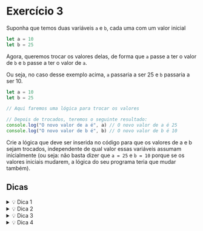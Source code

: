 # Exercício 3

Suponha que temos duas variáveis `a` e `b`, cada uma com um valor inicial

```jsx
let a = 10
let b = 25
```

Agora, queremos trocar os valores delas, de forma que `a` passe a ter o valor de `b` e `b` passe a ter o valor de `a`. 

Ou seja, no caso desse exemplo acima, `a` passaria a ser 25 e `b` passaria a ser 10.

```jsx
let a = 10
let b = 25

// Aqui faremos uma lógica para trocar os valores

// Depois de trocados, teremos o seguinte resultado:
console.log("O novo valor de a é", a) // O novo valor de a é 25
console.log("O novo valor de b é", b) // O novo valor de b é 10
```

Crie a lógica que deve ser inserida no código para que os valores de a e b sejam trocados, independente de qual valor essas variáveis assumam inicialmente (ou seja: não basta dizer que `a = 25` e `b = 10` porque se os valores iniciais mudarem, a lógica do seu programa teria que mudar também). 

## Dicas

<details>
<summary>💡 Dica 1</summary>

 >⭐ Podemos começar fazendo com que o valor de a seja igual ao que está no b, então ficaria assim: `a = b`.
>Nesse ponto, se déssemos um `console.log` no `a` e no `b`, teríamos que `a = 25` e `b = 25` 
>Mas desse jeito, a gente perdeu o valor anterior que estava no `a`! E agora, como você poderia guardar esse valor para atribuir à variável `b`? 🤔

</details>

<details>
<summary>💡 Dica 2</summary>

>⭐ Vamos supor que você tem dois copos: um copo A que tem suco de laranja e um copo B que tem coca-cola. Como você faria para trocar o conteúdo dos dois?

![](https://firebasestorage.googleapis.com/v0/b/assets-conteudo.appspot.com/o/variaveis%2Fcopo3.png?alt=media&token=e4c08185-cba6-495a-bf78-a05d92b34948)

</details>

<details>
<summary>💡 Dica 3</summary>

>⭐ Para trocar os líquidos de copo sem misturá-los, você pode pegar um copo vazio para te auxiliar!

![](https://firebasestorage.googleapis.com/v0/b/assets-conteudo.appspot.com/o/variaveis%2Fcopo4.png?alt=media&token=4b8dead0-8aa8-4990-9834-6e54bc1fa806)

</details>

<details>
<summary>💡 Dica 4</summary>

Trocando os copos

![](https://firebasestorage.googleapis.com/v0/b/assets-conteudo.appspot.com/o/variaveis%2Fcopo5.png?alt=media&token=67d0f98a-0069-441e-93b3-9342bde033e2)
![](https://firebasestorage.googleapis.com/v0/b/assets-conteudo.appspot.com/o/variaveis%2Fcopo6.png?alt=media&token=5185547e-fd13-4f85-a6cc-6894ca71b4db)
![](https://firebasestorage.googleapis.com/v0/b/assets-conteudo.appspot.com/o/variaveis%2Fcopo7.png?alt=media&token=f631629a-d599-4a44-b3fd-fadf21ed7b93)


</details>